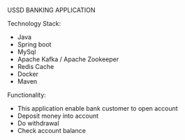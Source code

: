 USSD BANKING APPLICATION

Technology Stack:
- Java
- Spring boot
- MySql
- Apache Kafka / Apache Zookeeper
- Redis Cache
- Docker
- Maven

Functionality:
- This application enable bank customer to open account
- Deposit money into account
- Do withdrawal
- Check account balance

